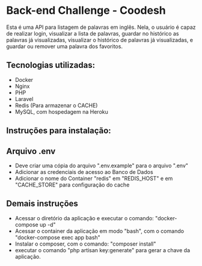 # Back-end Challenge - Coodesh

Esta é uma API para listagem de palavras em inglês. Nela, o usuário é capaz de realizar login, visualizar a lista de palavras, guardar no histórico as palavras já visualizadas, visualizar o histórico de palavras já visualizadas, e guardar ou remover uma palavra dos favoritos.

## Tecnologias utilizadas:
- Docker
- Nginx
- PHP
- Laravel
- Redis (Para armazenar o CACHE)
- MySQL, com hospedagem na Heroku

## Instruções para instalação:
## Arquivo .env
- Deve criar uma cópia do arquivo ".env.example" para o arquivo ".env"
- Adicionar as credenciais de acesso ao Banco de Dados 
- Adicionar o nome do Container "redis" em "REDIS_HOST" e em "CACHE_STORE" para configuração do cache

## Demais instruções
- Acessar o diretório da aplicação e executar o comando: "docker-compose up -d"
- Acessar o container da aplicação em modo "bash", com o comando "docker-compose exec app bash"
- Instalar o composer, com o comando: "composer install"
- executar o comando "php artisan key:generate" para gerar a chave da aplicação.